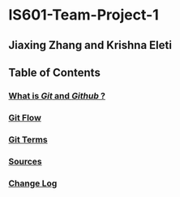 # IS601-Team-Project-1
## Jiaxing Zhang and Krishna Eleti

## Table of Contents

### [What is *Git* and *Github* ?](./git.MD)
### [Git Flow](./gitflow.MD)
### [Git Terms](./gitterm1.MD)
### [Sources](./Sources.md)
### [Change Log](./Logs.md)